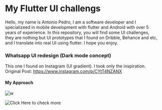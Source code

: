 # My Flutter UI challengs

Hello, my name is Antonio Pedro, I am a software developer and I specializeed in mobile development with flutter and Android with over 5 years of experience. In this repository, you will find some UI challenges, they are nothing but UI prototypes that I found on Dribble, Behance and etc, and I translate into real UI using flutter. I hope you enjoy.

### Whatsapp UI redesign (Dark mode concept)

This one I found on Instagram (UI gradient). I took only the inspiration.
Original Post: https://www.instagram.com/p/CYtT4NZANX

#### My Approach

![w](https://user-images.githubusercontent.com/42675180/149642004-9a827b23-d3cd-4a30-a64c-d1a3ec9c0062.gif)

![Click Here to check more](https://github.com/antonio-pedro99/whatsapp_ui_redesign)
